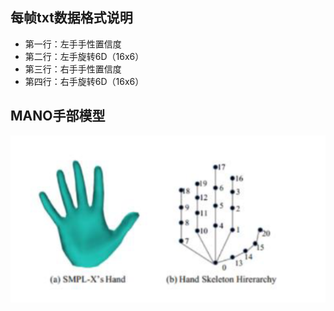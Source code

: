 
## 每帧txt数据格式说明
- 第一行：左手手性置信度
- 第二行：左手旋转6D（16x6）
- 第三行：右手手性置信度
- 第四行：右手旋转6D（16x6）

## MANO手部模型
![Alt text](image.png)